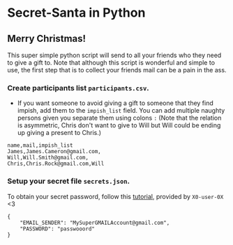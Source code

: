 # Secret-Santa in Python

## Merry Christmas!

This super simple python script will send to all your friends who they need to give a gift to. Note that although this script is wonderful and simple to use, the first step that is to collect your friends mail can be a pain in the ass.

### Create participants list `participants.csv`.
-  If you want someone to avoid giving a gift to someone that they find impish, add them to the `impish_list` field. You can add multiple naughty persons given you separate them using colons `:` (Note that the relation is asymmetric, Chris don't want to give to Will but Will could be ending up giving a present to Chris.)

```
name,mail,impish_list
James,James.Cameron@gmail.com,
Will,Will.Smith@gmail.com,
Chris,Chris.Rock@gmail.com,Will
```

### Setup your secret file `secrets.json`. 
To obtain your secret password, follow this [tutorial](https://stackoverflow.com/questions/72478573/how-to-send-an-email-using-python-after-googles-policy-update-on-not-allowing-j), provided by `X0-user-0X` <3

```
{
    "EMAIL_SENDER": "MySuperGMAILAccount@gmail.com",
    "PASSWORD": "passwooord"
}
```